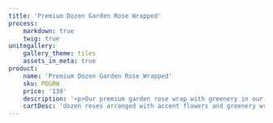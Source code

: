 ```yaml
---
title: 'Premium Dozen Garden Rose Wrapped'
process:
    markdown: true
    twig: true
unitegallery:
    gallery_theme: tiles
    assets_in_meta: true
product:
    name: 'Premium Dozen Garden Rose Wrapped'
    sku: PDGRW
    price: '130'
    description: '<p>Our premium garden rose wrap with greenery in our signature kraft paper. Note: Garden roses have a more ruffled edge with a more textured center and are usually very fragrant.</p>'
    cartDesc: 'dozen roses arranged with accent flowers and greenery wrapped in our signature kraft paper'
---
```


